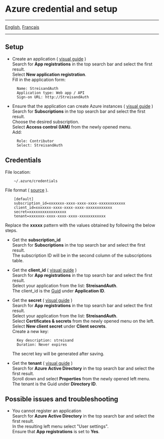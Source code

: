 Azure credential and setup
==========================

- - -
[English](AZURE.md), [Français](AZURE-fr.md)
- - -

Setup
-----
* Create an application ( [visual guide](https://docs.microsoft.com/en-in/azure/azure-resource-manager/resource-group-create-service-principal-portal#create-an-active-directory-application) )<br />
	Search for **App registrations** in the top search bar and select the first result.<br />
	Select **New application registration**.<br />
	Fill in the application form:

		Name: StreisandAuth
		Application type: Web app / API
		Sign-on URL: http://StreisandAuth

* Ensure that the application can create Azure instances ( [visual guide](https://docs.microsoft.com/en-in/azure/azure-resource-manager/resource-group-create-service-principal-portal#assign-application-to-role) )<br />
	Search for **Subscriptions** in the top search bar and select the first result.<br />
	Choose the desired subscription.<br />
	Select **Access control (IAM)** from the newly opened menu.<br />
	Add:

		Role: Contributor
		Select: StreisandAuth

Credentials
-----------
File location:

		~/.azure/credentials

File format ( [source](https://docs.ansible.com/ansible/guide_azure.html#storing-in-a-file) ).

		[default]
		subscription_id=xxxxxxx-xxxx-xxxx-xxxx-xxxxxxxxxxxx
		client_id=xxxxxxx-xxxx-xxxx-xxxx-xxxxxxxxxxxx
		secret=xxxxxxxxxxxxxxxxx
		tenant=xxxxxxx-xxxx-xxxx-xxxx-xxxxxxxxxxxx

Replace the **xxxxx** pattern with the values obtained by following the below steps.

* Get the **subscription_id**<br />
	Search for **Subscriptions** in the top search bar and select the first result.<br />
	The subscription ID will be in the second column of the subscriptions table.

* Get the **client_id** ( [visual guide](https://docs.microsoft.com/en-in/azure/azure-resource-manager/resource-group-create-service-principal-portal#get-application-id-and-authentication-key) )<br />
	Search for **App registrations** in the top search bar and select the first result.<br />
	Select your application from the list: **StreisandAuth**.<br />
	The client_id is the [Guid](https://en.wikipedia.org/wiki/Universally_unique_identifier) under **Application ID**.<br />

* Get the **secret** ( [visual guide](https://docs.microsoft.com/en-in/azure/azure-resource-manager/resource-group-create-service-principal-portal#get-application-id-and-authentication-key) )<br />
	Search for **App registrations** in the top search bar and select the first result.<br />
	Select your application from the list: **StreisandAuth**.<br />
	Select **Certificates & secrets** from the newly opened menu on the left.<br />
	Select **New client secret** under **Client secrets**.<br />
	Create a new key:

		Key description: streisand
		Duration: Never expires
	The secret key will be generated after saving.

* Get the **tenant** ( [visual guide](https://docs.microsoft.com/en-in/azure/azure-resource-manager/resource-group-create-service-principal-portal#get-tenant-id) )<br />
	Search for **Azure Active Directory** in the top search bar and select the first result.<br />
	Scroll down and select **Properties** from the newly opened left menu.<br />
	The tenant is the Guid under **Directory ID**.<br />

Possible issues and troubleshooting
-----------------------------------
* You cannot register an application<br />
	Search for **Azure Active Directory** in the top search bar and select the first result.<br />
	In the resulting left menu select "User settings".<br />
	Ensure that **App registrations** is set to **Yes**.

